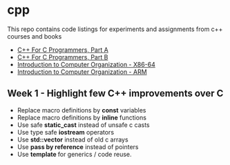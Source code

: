 # cpp 

This repo contains code listings for experiments and assignments from c++ courses and books
- [C++ For C Programmers, Part A](https://www.coursera.org/learn/c-plus-plus-a)
- [C++ For C Programmers, Part B](https://www.coursera.org/learn/c-plus-plus-b)
- [Introduction to Computer Organization - X86-64](http://bob.cs.sonoma.edu/IntroCompOrg-x64/book.html)
- [Introduction to Computer Organization - ARM](http://bob.cs.sonoma.edu/IntroCompOrg-RPi/app-make.html)

## Week 1 - Highlight few C++ improvements over C
- Replace macro definitions by **const** variables
- Replace macro definitions by **inline** functions
- Use safe **static_cast** instead of unsafe c casts
- Use type safe **iostream** operators
- Use **std::vector** instead of old c arrays
- Use **pass by reference** instead of pointers 
- Use **template <class T>** for generics / code reuse. 
